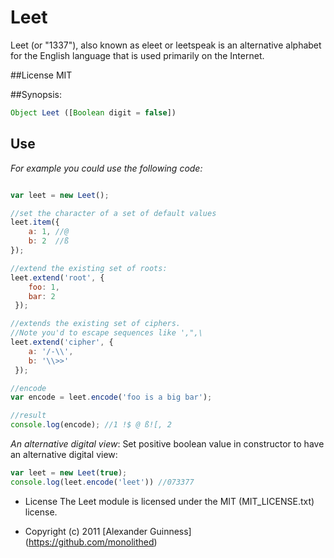 # Leet

Leet (or "1337"), also known as eleet or leetspeak is an alternative alphabet for the English language that is used primarily on the Internet.

##License
	MIT

##Synopsis:
```javascript
Object Leet ([Boolean digit = false])
```

## Use
*For example you could use the following code:*

```javascript

var leet = new Leet();

//set the character of a set of default values
leet.item({
    a: 1, //@
    b: 2  //ß
});

//extend the existing set of roots:
leet.extend('root', {
    foo: 1,
    bar: 2
 });

//extends the existing set of ciphers.
//Note you'd to escape sequences like ',",\
leet.extend('cipher', {
    a: '/-\\',
    b: '\\>>'
 });

//encode
var encode = leet.encode('foo is a big bar');

//result
console.log(encode); //1 !$ @ ß![, 2
```

*An alternative digital view*:
Set positive boolean value in constructor to have an alternative digital view:

```javascript
var leet = new Leet(true);
console.log(leet.encode('leet')) //073377
```

* License
    The Leet module is licensed under the MIT (MIT_LICENSE.txt) license.

* Copyright (c) 2011 [Alexander Guinness] (https://github.com/monolithed)
